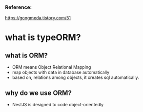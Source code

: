 ### Reference:
https://gongmeda.tistory.com/51 <br />

# what is typeORM?

## what is ORM?
-  ORM means Object Relational Mapping
-  map objects with data in database automatically
-  based on, relations among objects, it creates sql automatically.


## why do we use ORM?
-  NestJS is designed to code object-orientedly
